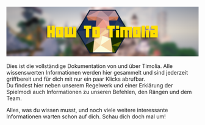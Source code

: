 ![Das HowTo](HowToTimolia.png)

Dies ist die vollständige Dokumentation von und über Timolia. Alle wissenswerten Informationen werden hier gesammelt und sind jederzeit griffbereit und für dich mit nur ein paar Klicks abrufbar. <br>
Du findest hier neben unserem Regelwerk und einer Erklärung der Spielmodi auch Informationen zu unseren Befehlen, den Rängen und dem Team.

Alles, was du wissen musst, und noch viele weitere interessante Informationen warten schon auf dich. Schau dich doch mal um!
